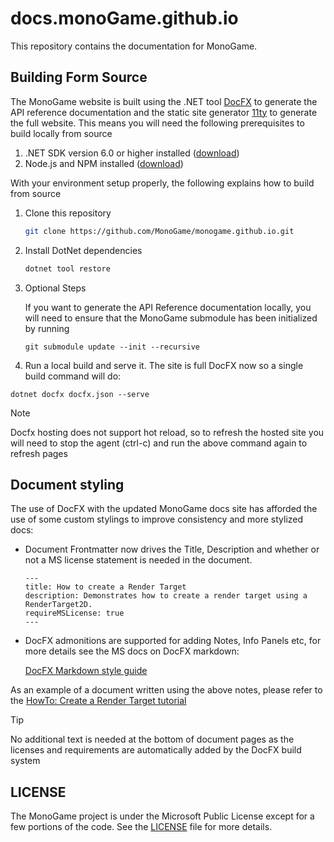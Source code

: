 # docs.monoGame.github.io

This repository contains the documentation for MonoGame.

## Building Form Source

The MonoGame website is built using the .NET tool [DocFX](https://dotnet.github.io/docfx/) to generate the API reference documentation and the static site generator [11ty](https://www.11ty.dev/) to generate the full website.  This means you will need the following prerequisites to build locally from source

1. .NET SDK version 6.0 or higher installed ([download](https://dotnet.microsoft.com/en-us/download))
2. Node.js and NPM installed ([download](https://nodejs.org/en))

With your environment setup properly, the following explains how to build from source

1. Clone this repository

    ```sh
    git clone https://github.com/MonoGame/monogame.github.io.git
    ```

2. Install DotNet dependencies

    ```sh
    dotnet tool restore
    ```

3. Optional Steps

   If you want to generate the API Reference documentation locally, you will need to ensure that the MonoGame submodule has been initialized by running

   `git submodule update --init --recursive`

4. Run a local build and serve it. The site is full DocFX now so a single build command will do:

  `dotnet docfx docfx.json --serve`

> [!NOTE]
> Docfx hosting does not support hot reload, so to refresh the hosted site you will need to stop the agent (ctrl-c) and run the above command again to refresh pages

## Document styling

The use of DocFX with the updated MonoGame docs site has afforded the use of some custom stylings to improve consistency and more stylized docs:

- Document Frontmatter now drives the Title, Description and whether or not a MS license statement is needed in the document.

  ```text
  ---
  title: How to create a Render Target
  description: Demonstrates how to create a render target using a RenderTarget2D.
  requireMSLicense: true
  ---
  ```

- DocFX admonitions are supported for adding Notes, Info Panels etc, for more details see the MS docs on DocFX markdown:

  [DocFX Markdown style guide](https://dotnet.github.io/docfx/docs/markdown.html?tabs=linux%2Cdotnet#alerts)

As an example of a document written using the above notes, please refer to the [HowTo: Create a Render Target tutorial](https://github.com/MonoGame/docs.monogame.github.io/blob/feature/docsmigration/articles/monogame/howto/graphics/HowTo_Create_a_RenderTarget.md)

> [!TIP]
> No additional text is needed at the bottom of document pages as the licenses and requirements are automatically added by the DocFX build system

## LICENSE

The MonoGame project is under the Microsoft Public License except for a few portions of the code. See the [LICENSE](LICENSE) file for more details.
